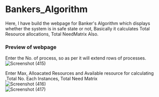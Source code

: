 # Bankers_Algorithm
Here, I have build the webpage for Banker's Algorithm which displays whether the system is in safe state or not, Basically it calculates Total Resource allocations, Total NeedMatrix Also.

### Preview of webpage
Enter the No. of process, so as per it will extend rows of processes.
<br>
![Screenshot (415)](https://github.com/user-attachments/assets/8e490414-19fe-48b2-9360-d305d22a9601)

Enter Max, Alloacated Resources and Available resource for calculating ,Total No. Each Instances, Total Need Matrix
<br>
![Screenshot (416)](https://github.com/user-attachments/assets/7aa34251-37c7-4d8e-9161-d69dc19f882a)
<br>
![Screenshot (417)](https://github.com/user-attachments/assets/e8305efd-cc45-4a04-b0ea-4ddbcfdc68a6)
